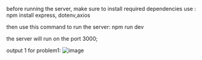 before running the server, make sure to install required dependencies
use : npm install express, dotenv,axios

then use this command to run the server:
npm run dev

the server will run on the port 3000;




output 1 for problem1: ![image](https://github.com/user-attachments/assets/05fbcbb7-3c84-469a-966f-968d6cecfc1a)
